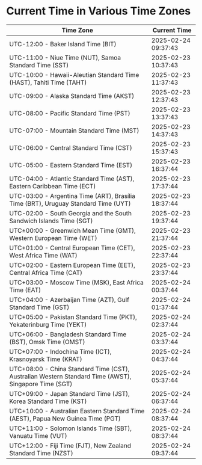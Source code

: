 # Current Time in Various Time Zones

| Time Zone | Current Time |
|-----------|--------------|
| UTC-12:00 - Baker Island Time (BIT) | 2025-02-24 09:37:43 |
| UTC-11:00 - Niue Time (NUT), Samoa Standard Time (SST) | 2025-02-23 10:37:43 |
| UTC-10:00 - Hawaii-Aleutian Standard Time (HAST), Tahiti Time (TAHT) | 2025-02-23 11:37:43 |
| UTC-09:00 - Alaska Standard Time (AKST) | 2025-02-23 12:37:43 |
| UTC-08:00 - Pacific Standard Time (PST) | 2025-02-23 13:37:43 |
| UTC-07:00 - Mountain Standard Time (MST) | 2025-02-23 14:37:43 |
| UTC-06:00 - Central Standard Time (CST) | 2025-02-23 15:37:43 |
| UTC-05:00 - Eastern Standard Time (EST) | 2025-02-23 16:37:44 |
| UTC-04:00 - Atlantic Standard Time (AST), Eastern Caribbean Time (ECT) | 2025-02-23 17:37:44 |
| UTC-03:00 - Argentina Time (ART), Brasília Time (BRT), Uruguay Standard Time (UYT) | 2025-02-23 18:37:44 |
| UTC-02:00 - South Georgia and the South Sandwich Islands Time (SGT) | 2025-02-23 19:37:44 |
| UTC±00:00 - Greenwich Mean Time (GMT), Western European Time (WET) | 2025-02-23 21:37:44 |
| UTC+01:00 - Central European Time (CET), West Africa Time (WAT) | 2025-02-23 22:37:44 |
| UTC+02:00 - Eastern European Time (EET), Central Africa Time (CAT) | 2025-02-23 23:37:44 |
| UTC+03:00 - Moscow Time (MSK), East Africa Time (EAT) | 2025-02-24 00:37:44 |
| UTC+04:00 - Azerbaijan Time (AZT), Gulf Standard Time (GST) | 2025-02-24 01:37:44 |
| UTC+05:00 - Pakistan Standard Time (PKT), Yekaterinburg Time (YEKT) | 2025-02-24 02:37:44 |
| UTC+06:00 - Bangladesh Standard Time (BST), Omsk Time (OMST) | 2025-02-24 03:37:44 |
| UTC+07:00 - Indochina Time (ICT), Krasnoyarsk Time (KRAT) | 2025-02-24 04:37:44 |
| UTC+08:00 - China Standard Time (CST), Australian Western Standard Time (AWST), Singapore Time (SGT) | 2025-02-24 05:37:44 |
| UTC+09:00 - Japan Standard Time (JST), Korea Standard Time (KST) | 2025-02-24 06:37:44 |
| UTC+10:00 - Australian Eastern Standard Time (AEST), Papua New Guinea Time (PGT) | 2025-02-24 08:37:44 |
| UTC+11:00 - Solomon Islands Time (SBT), Vanuatu Time (VUT) | 2025-02-24 08:37:44 |
| UTC+12:00 - Fiji Time (FJT), New Zealand Standard Time (NZST) | 2025-02-24 09:37:44 |
